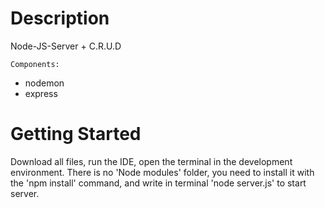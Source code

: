 # Description

Node-JS-Server + C.R.U.D

`Components:` 
- nodemon
- express

# Getting Started

Download all files, run the IDE, open the terminal in the development environment. 
There is no 'Node modules' folder, you need to install it with the 'npm install' command,
and write in terminal 'node server.js' to start server.
